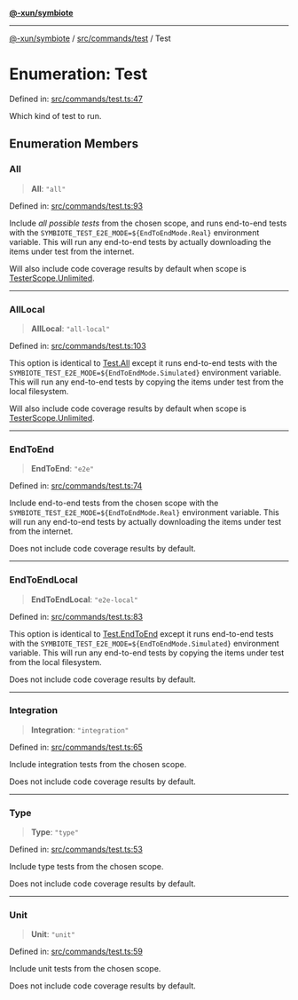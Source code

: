 [**@-xun/symbiote**](../../../../README.md)

***

[@-xun/symbiote](../../../../README.md) / [src/commands/test](../README.md) / Test

# Enumeration: Test

Defined in: [src/commands/test.ts:47](https://github.com/Xunnamius/symbiote/blob/b4ce62825fc0ab0648e371a38e522f8ee71b6ea1/src/commands/test.ts#L47)

Which kind of test to run.

## Enumeration Members

### All

> **All**: `"all"`

Defined in: [src/commands/test.ts:93](https://github.com/Xunnamius/symbiote/blob/b4ce62825fc0ab0648e371a38e522f8ee71b6ea1/src/commands/test.ts#L93)

Include _all possible tests_ from the chosen scope, and runs end-to-end
tests with the `SYMBIOTE_TEST_E2E_MODE=${EndToEndMode.Real}` environment
variable. This will run any end-to-end tests by actually downloading the
items under test from the internet.

Will also include code coverage results by default when scope is
[TesterScope.Unlimited](../../../configure/enumerations/DefaultGlobalScope.md#unlimited).

***

### AllLocal

> **AllLocal**: `"all-local"`

Defined in: [src/commands/test.ts:103](https://github.com/Xunnamius/symbiote/blob/b4ce62825fc0ab0648e371a38e522f8ee71b6ea1/src/commands/test.ts#L103)

This option is identical to [Test.All](#all) except it runs end-to-end
tests with the `SYMBIOTE_TEST_E2E_MODE=${EndToEndMode.Simulated}`
environment variable. This will run any end-to-end tests by copying the
items under test from the local filesystem.

Will also include code coverage results by default when scope is
[TesterScope.Unlimited](../../../configure/enumerations/DefaultGlobalScope.md#unlimited).

***

### EndToEnd

> **EndToEnd**: `"e2e"`

Defined in: [src/commands/test.ts:74](https://github.com/Xunnamius/symbiote/blob/b4ce62825fc0ab0648e371a38e522f8ee71b6ea1/src/commands/test.ts#L74)

Include end-to-end tests from the chosen scope with the
`SYMBIOTE_TEST_E2E_MODE=${EndToEndMode.Real}` environment variable. This
will run any end-to-end tests by actually downloading the items under test
from the internet.

Does not include code coverage results by default.

***

### EndToEndLocal

> **EndToEndLocal**: `"e2e-local"`

Defined in: [src/commands/test.ts:83](https://github.com/Xunnamius/symbiote/blob/b4ce62825fc0ab0648e371a38e522f8ee71b6ea1/src/commands/test.ts#L83)

This option is identical to [Test.EndToEnd](#endtoend) except it runs end-to-end
tests with the `SYMBIOTE_TEST_E2E_MODE=${EndToEndMode.Simulated}`
environment variable. This will run any end-to-end tests by copying the
items under test from the local filesystem.

Does not include code coverage results by default.

***

### Integration

> **Integration**: `"integration"`

Defined in: [src/commands/test.ts:65](https://github.com/Xunnamius/symbiote/blob/b4ce62825fc0ab0648e371a38e522f8ee71b6ea1/src/commands/test.ts#L65)

Include integration tests from the chosen scope.

Does not include code coverage results by default.

***

### Type

> **Type**: `"type"`

Defined in: [src/commands/test.ts:53](https://github.com/Xunnamius/symbiote/blob/b4ce62825fc0ab0648e371a38e522f8ee71b6ea1/src/commands/test.ts#L53)

Include type tests from the chosen scope.

Does not include code coverage results by default.

***

### Unit

> **Unit**: `"unit"`

Defined in: [src/commands/test.ts:59](https://github.com/Xunnamius/symbiote/blob/b4ce62825fc0ab0648e371a38e522f8ee71b6ea1/src/commands/test.ts#L59)

Include unit tests from the chosen scope.

Does not include code coverage results by default.
